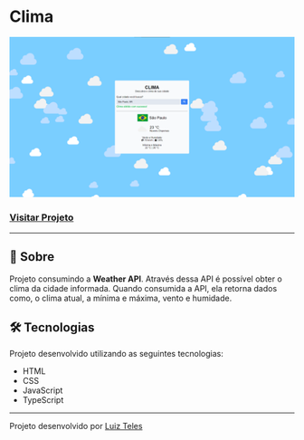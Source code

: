 # Clima

![Imagem do projeto](./public/demonstracao.png)

### [Visitar Projeto](https://luiz2k.github.io/clima/)

---

## 📝 Sobre
Projeto consumindo a **Weather API**. Através dessa API é possível obter o clima da cidade informada. Quando consumida a API, ela retorna dados como, o clima atual, a mínima e máxima, vento e humidade.

## 🛠️ Tecnologias
Projeto desenvolvido utilizando as seguintes tecnologias:
- HTML
- CSS
- JavaScript
- TypeScript

---

Projeto desenvolvido por [Luiz Teles](#)
